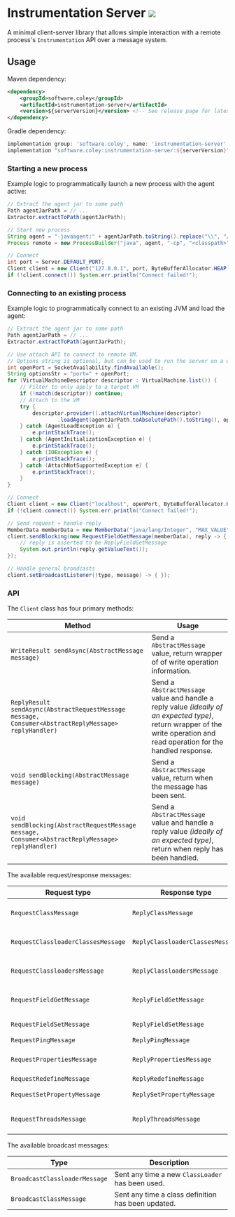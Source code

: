 # Instrumentation Server [![](https://jitpack.io/v/Col-E/InstrumentationServer.svg)](https://jitpack.io/#Col-E/InstrumentationServer)

A minimal client-server library that allows simple interaction with a remote process's `Instrumentation` API over a message system.

## Usage

Maven dependency:
```xml
<dependency>
    <groupId>software.coley</groupId>
    <artifactId>instrumentation-server</artifactId>
    <version>${serverVersion}</version> <!-- See release page for latest version -->
</dependency>
```

Gradle dependency:
```groovy
implementation group: 'software.coley', name: 'instrumentation-server', version: serverVersion
implementation "software.coley:instrumentation-server:${serverVersion}"
```

### Starting a new process

Example logic to programmatically launch a new process with the agent active:
```java
// Extract the agent jar to some path
Path agentJarPath = // ...
Extractor.extractToPath(agentJarPath);

// Start new process
String agent = "-javaagent:" + agentJarPath.toString().replace("\\", "/");
Process remote = new ProcessBuilder("java", agent, "-cp", "<classpath>", "<main-class>").start();

// Connect
int port = Server.DEFAULT_PORT;
Client client = new Client("127.0.0.1", port, ByteBufferAllocator.HEAP, MessageFactory.create());
if (!client.connect()) System.err.println("Connect failed!");
```

### Connecting to an existing process

Example logic to programmatically connect to an existing JVM and load the agent:
```java
// Extract the agent jar to some path
Path agentJarPath = // ...
Extractor.extractToPath(agentJarPath);

// Use attach API to connect to remote VM.
// Options string is optional, but can be used to run the server on a unique port.
int openPort = SocketAvailability.findAvailable();
String optionsStr = "port=" + openPort;
for (VirtualMachineDescriptor descriptor : VirtualMachine.list()) {
    // Filter to only apply to a target VM
    if (!match(descriptor)) continue;
    // Attach to the VM
    try {
        descriptor.provider().attachVirtualMachine(descriptor)
                .loadAgent(agentJarPath.toAbsolutePath().toString(), optionsStr);
    } catch (AgentLoadException e) {
        e.printStackTrace();
    } catch (AgentInitializationException e) {
        e.printStackTrace();
    } catch (IOException e) {
        e.printStackTrace();
    } catch (AttachNotSupportedException e) {
        e.printStackTrace();
    }
}

// Connect
Client client = new Client("localhost", openPort, ByteBufferAllocator.HEAP);
if (!client.connect()) System.err.println("Connect failed!");

// Send request + handle reply
MemberData memberData = new MemberData("java/lang/Integer", "MAX_VALUE", "I");
client.sendBlocking(new RequestFieldGetMessage(memberData), reply -> {
    // reply is asserted to be ReplyFieldGetMessage
    System.out.println(reply.getValueText());
});

// Handle general broadcasts
client.setBroadcastListener((type, message) -> { });
```

### API

The `Client` class has four primary methods:

| Method                                                                                               | Usage |
|------------------------------------------------------------------------------------------------------|-------|
| `WriteResult sendAsync(AbstractMessage message)`                                                     | Send a `AbstractMessage` value, return wrapper of of write operation information. |
| `ReplyResult sendAsync(AbstractRequestMessage message, Consumer<AbstractReplyMessage> replyHandler)` | Send a `AbstractMessage` value and handle a reply value _(ideally of an expected type)_, return wrapper of the write operation and read operation for the handled response. |
| `void sendBlocking(AbstractMessage message)`                                                         | Send a `AbstractMessage` value, return when the message has been sent. |
| `void sendBlocking(AbstractRequestMessage message, Consumer<AbstractReplyMessage> replyHandler)`     | Send a `AbstractMessage` value and handle a reply value _(ideally of an expected type)_, return when reply has been handled. |

The available request/response messages:

| Request type                       | Response type                    | Description |
|------------------------------------|----------------------------------|-------------|
| `RequestClassMessage`              | `ReplyClassMessage`              | Get the `byte[]` of a class, wrapped as a `ClassData` type. |
| `RequestClassloaderClassesMessage` | `ReplyClassloaderClassesMessage` | Get the names of classes belonging to a given `ClassLoader`. |
| `RequestClassloadersMessage`       | `ReplyClassloadersMessage`       | Get the `int loaderId` values of all `ClassLoader` values. |
| `RequestFieldGetMessage`           | `ReplyFieldGetMessage`           | Get the `String` representation of a `static` field's value. |
| `RequestFieldSetMessage`           | `ReplyFieldSetMessage`           | Set the value of a `static` field's value. |
| `RequestPingMessage`               | `ReplyPingMessage`               | Ping pong. |
| `RequestPropertiesMessage`         | `ReplyPropertiesMessage`         | Get the `System.getProperties()` values. |
| `RequestRedefineMessage`           | `ReplyRedefineMessage`           | Redefine a class. |
| `RequestSetPropertyMessage`        | `ReplySetPropertyMessage`        | Set a value within the `System.getProperties()`. |
| `RequestThreadsMessage`            | `ReplyThreadsMessage`            | Get thread information about all running threads. |

The available broadcast messages:

| Type                          | Description |
|-------------------------------|-------------|
| `BroadcastClassloaderMessage` | Sent any time a new `ClassLoader` has been used. |
| `BroadcastClassMessage`       | Sent any time a class definition has been updated. |